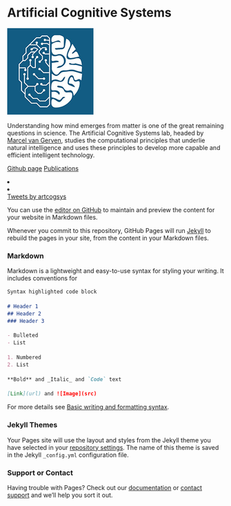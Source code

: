 # Artificial Cognitive Systems

![Image](img/acs.png)

Understanding how mind emerges from matter is one of the great remaining questions in science. The Artificial Cognitive Systems lab, headed by [Marcel van Gerven](https://www.ru.nl/personen/gerven-m-van/), studies the computational principles that underlie natural intelligence and uses these principles to develop more capable and efficient intelligent technology. 


[Github page](https://github.com/artcogsys)
[Publications](https://scholar.google.nl/citations?user=sX0ZypwAAAAJ&hl=nl)
 




<li>
									<a href="https://github.com/artcogsys"><i class="fa fa-github"></i></a>
								</li>
								<li>
									<a href="https://twitter.com/artcogsys"><i class="fa fa-twitter"></i></a>
								</li>


<div class="col-md-6" id="tweets">
									<a class="twitter-timeline" data-height="100%" href="https://twitter.com/artcogsys?ref_src=twsrc%5Etfw">Tweets by artcogsys</a> <script async src="https://platform.twitter.com/widgets.js" charset="utf-8"></script>
								</div>



You can use the [editor on GitHub](https://github.com/artcogsys/artcogsys.github.io/edit/main/index.md) to maintain and preview the content for your website in Markdown files.

Whenever you commit to this repository, GitHub Pages will run [Jekyll](https://jekyllrb.com/) to rebuild the pages in your site, from the content in your Markdown files.

### Markdown

Markdown is a lightweight and easy-to-use syntax for styling your writing. It includes conventions for

```markdown
Syntax highlighted code block

# Header 1
## Header 2
### Header 3

- Bulleted
- List

1. Numbered
2. List

**Bold** and _Italic_ and `Code` text

[Link](url) and ![Image](src)
```

For more details see [Basic writing and formatting syntax](https://docs.github.com/en/github/writing-on-github/getting-started-with-writing-and-formatting-on-github/basic-writing-and-formatting-syntax).

### Jekyll Themes

Your Pages site will use the layout and styles from the Jekyll theme you have selected in your [repository settings](https://github.com/artcogsys/artcogsys.github.io/settings/pages). The name of this theme is saved in the Jekyll `_config.yml` configuration file.

### Support or Contact

Having trouble with Pages? Check out our [documentation](https://docs.github.com/categories/github-pages-basics/) or [contact support](https://support.github.com/contact) and we’ll help you sort it out.
